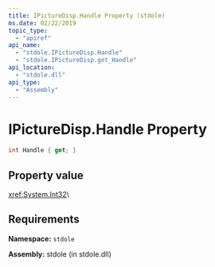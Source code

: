 ```yaml
---
title: IPictureDisp.Handle Property (stdole)
ms.date: 02/22/2019
topic_type:
  - "apiref"
api_name:
  - "stdole.IPictureDisp.Handle"
  - "stdole.IPictureDisp.get_Handle"
api_location:
  - "stdole.dll"
api_type:
  - "Assembly"
---
```

# IPictureDisp.Handle Property

```csharp
int Handle { get; }
```

## Property value

<xref:System.Int32>\

## Requirements

**Namespace:** `stdole`

**Assembly:** stdole (in stdole.dll)
